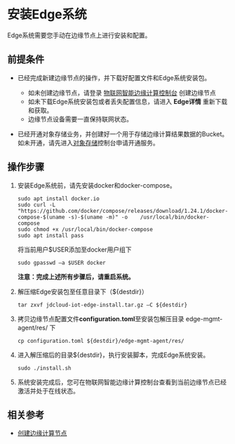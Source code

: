 # 安装Edge系统

Edge系统需要您手动在边缘节点上进行安装和配置。

## 前提条件

- 已经完成新建边缘节点的操作，并下载好配置文件和Edge系统安装包。

  - 如未创建边缘节点，请登录 [物联网智能边缘计算控制台](https://iot-console.jdcloud.com/edge) 创建边缘节点
  - 如未下载Edge系统安装包或者丢失配置信息，请进入 **Edge详情** 重新下载和获取。
  - 边缘节点设备需要一直保持联网状态。

- 已经开通对象存储业务，并创建好一个用于存储边缘计算结果数据的Bucket。如未开通，请先进入[对象存储](https://oss-console.jdcloud.com/)控制台申请开通服务。

  

## 操作步骤

1. 安装Edge系统前，请先安装docker和docker-compose。

   ```
   sudo apt install docker.io
   sudo curl -L "https://github.com/docker/compose/releases/download/1.24.1/docker-compose-$(uname -s)-$(uname -m)" -o    /usr/local/bin/docker-compose
   sudo chmod +x /usr/local/bin/docker-compose
   sudo apt install pass
   ```

   将当前用户$USER添加至docker用户组下

   ```
   sudo gpasswd –a $USER docker
   ```

   **注意：完成上述所有步骤后，请重启系统。**

2. 解压缩Edge安装包至任意目录下（${destdir}）

   ```
   tar zxvf jdcloud-iot-edge-install.tar.gz –C ${destdir}
   ```

3. 拷贝边缘节点配置文件**configuration.toml**至安装包解压目录 edge-mgmt-agent/res/ 下

   ```
   cp configuration.toml ${destdir}/edge-mgmt-agent/res/
   ```

4. 进入解压缩后的目录${destdir}，执行安装脚本，完成Edge系统安装。

   ```
   sudo ./install.sh   
   ```

5. 系统安装完成后，您可在物联网智能边缘计算控制台查看到当前边缘节点已经激活并处于在线状态。

## 相关参考

- [创建边缘计算节点](Create-Edgenode.md)
